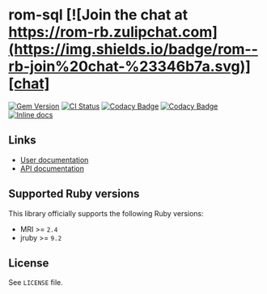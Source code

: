 [gem]: https://rubygems.org/gems/rom-sql
[actions]: https://github.com/rom-rb/rom-sql/actions
[codacy]: https://www.codacy.com/gh/rom-rb/rom-sql
[chat]: https://rom-rb.zulipchat.com
[inchpages]: http://inch-ci.org/github/rom-rb/rom-sql

# rom-sql [![Join the chat at https://rom-rb.zulipchat.com](https://img.shields.io/badge/rom--rb-join%20chat-%23346b7a.svg)][chat]

[![Gem Version](https://badge.fury.io/rb/rom-sql.svg)][gem]
[![CI Status](https://github.com/rom-rb/rom-sql/workflows/ci/badge.svg)][actions]
[![Codacy Badge](https://api.codacy.com/project/badge/Grade/8e2cbaf78af44185876c8fa41540d7ea)][codacy]
[![Codacy Badge](https://api.codacy.com/project/badge/Coverage/8e2cbaf78af44185876c8fa41540d7ea)][codacy]
[![Inline docs](http://inch-ci.org/github/rom-rb/rom-sql.svg?branch=master)][inchpages]

## Links

* [User documentation](http://rom-rb.org/learn/sql)
* [API documentation](http://rubydoc.info/gems/rom-sql)

## Supported Ruby versions

This library officially supports the following Ruby versions:

* MRI >= `2.4`
* jruby >= `9.2`

## License

See `LICENSE` file.
